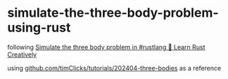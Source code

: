 # simulate-the-three-body-problem-using-rust

following [Simulate the three body problem in #rustlang 🦀 Learn Rust Creatively](https://www.youtube.com/watch?v=SNnXP4TBc7g)

using [github.com/timClicks/tutorials/202404-three-bodies](https://github.com/timClicks/tutorials/tree/main/202404-three-bodies) as a reference
